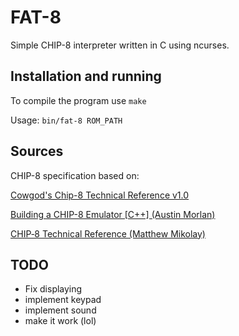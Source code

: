 # FAT-8

Simple CHIP-8 interpreter written in C using ncurses.

## Installation and running

To compile the program use ``make``

Usage: ``bin/fat-8 ROM_PATH``

## Sources

CHIP-8 specification based on:

[Cowgod's Chip-8 Technical Reference v1.0](http://devernay.free.fr/hacks/chip8/C8TECH10.HTM#2.4)

[Building a CHIP-8 Emulator [C++] (Austin Morlan)](https://austinmorlan.com/posts/chip8_emulator/)

[CHIP‐8 Technical Reference (Matthew Mikolay)](https://github.com/mattmikolay/chip-8/wiki/CHIP%E2%80%908-Technical-Reference)

## TODO

- Fix displaying
- implement keypad
- implement sound
- make it work (lol)
